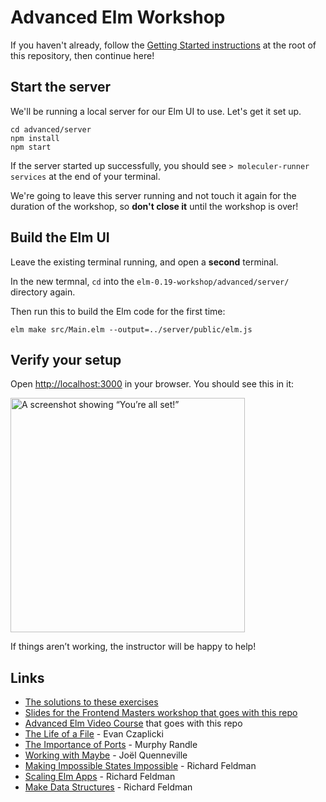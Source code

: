 Advanced Elm Workshop
=====================

If you haven't already, follow the [Getting Started instructions](https://github.com/rtfeldman/elm-0.19-workshop/blob/master/README.md
) at the root of this repository, then continue here!

## Start the server

We'll be running a local server for our Elm UI to use. Let's get it set up.

```shell
cd advanced/server
npm install
npm start
```

If the server started up successfully, you should see
`> moleculer-runner services` at the end of your terminal.

We're going to leave this server running and not touch it again for the duration
of the workshop, so **don't close it** until the workshop is over!

## Build the Elm UI

Leave the existing terminal running, and open a **second** terminal.

In the new termnal, `cd` into the `elm-0.19-workshop/advanced/server/` directory again.

Then run this to build the Elm code for the first time:

```shell
elm make src/Main.elm --output=../server/public/elm.js
```

## Verify your setup

Open [http://localhost:3000](http://localhost:3000)
in your browser. You should see this in it:

<img width="375" alt="A screenshot showing “You’re all set!”" src="https://user-images.githubusercontent.com/1094080/39399636-63605a72-4aef-11e8-82bc-2b94e85369d1.png">

If things aren’t working, the instructor will be happy to help!

## Links

* [The solutions to these exercises](https://github.com/rtfeldman/elm-0.19-workshop/tree/solutions/advanced)
* [Slides for the Frontend Masters workshop that goes with this repo](https://docs.google.com/presentation/d/1aFZBXs9kzlZww2JN6iDmrYiQaxKlCAz6a5zpt882GHk/edit?usp=sharing)
* [Advanced Elm Video Course](https://frontendmasters.com/courses/advanced-elm/) that goes with this repo
* [The Life of a File](https://www.youtube.com/watch?v=XpDsk374LDE) - Evan Czaplicki
* [The Importance of Ports](https://www.youtube.com/watch?v=P3pL85n9_5s) - Murphy Randle
* [Working with Maybe](https://www.youtube.com/watch?v=43eM4kNbb6c) - Joël Quenneville
* [Making Impossible States Impossible](https://www.youtube.com/watch?v=IcgmSRJHu_8) - Richard Feldman
* [Scaling Elm Apps](https://www.youtube.com/watch?v=DoA4Txr4GUs) - Richard Feldman
* [Make Data Structures](https://www.youtube.com/watch?v=x1FU3e0sT1I) - Richard Feldman
